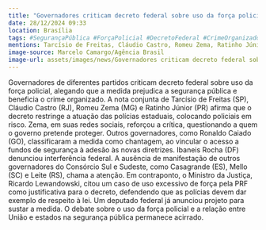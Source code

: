```yaml
---
title: "Governadores criticam decreto federal sobre uso da força policial"
date: 28/12/2024 09:33
location: Brasília
tags: #SegurançaPública #ForçaPolicial #DecretoFederal #CrimeOrganizado #PolíciaEstadual #InterferênciaFederal #Política #SegurançaNacional #abc360noticias
mentions: Tarcísio de Freitas, Cláudio Castro, Romeu Zema, Ratinho Júnior, Renato Casagrande, Jorginho Mello, Eduardo Leite, Ronaldo Caiado, Ibaneis Rocha, Rodolfo Nogueira, Ricardo Lewandowski.
image-source: Marcelo Camargo/Agência Brasil
image-url: assets/images/news/Governadores criticam decreto federal sobre uso da força policial.jpg
---
```


Governadores de diferentes partidos criticam decreto federal sobre uso da força policial, alegando que a medida prejudica a segurança pública e beneficia o crime organizado.  A nota conjunta de Tarcísio de Freitas (SP), Cláudio Castro (RJ), Romeu Zema (MG) e Ratinho Júnior (PR) afirma que o decreto restringe a atuação das polícias estaduais, colocando policiais em risco.  Zema, em suas redes sociais, reforçou a crítica, questionando a quem o governo pretende proteger.  Outros governadores, como Ronaldo Caiado (GO), classificaram a medida como chantagem,  ao vincular o acesso a fundos de segurança à adesão às novas diretrizes. Ibaneis Rocha (DF) denunciou interferência federal.  A ausência de manifestação de outros governadores do Consórcio Sul e Sudeste, como Casagrande (ES), Mello (SC) e Leite (RS), chama a atenção.  Em contraponto, o Ministro da Justiça, Ricardo Lewandowski, citou um caso de uso excessivo de força pela PRF como justificativa para o decreto, defendendo que as polícias devem dar exemplo de respeito à lei.  Um deputado federal já anunciou projeto para sustar a medida.  O debate sobre o uso da força policial e a relação entre União e estados na segurança pública permanece acirrado.
